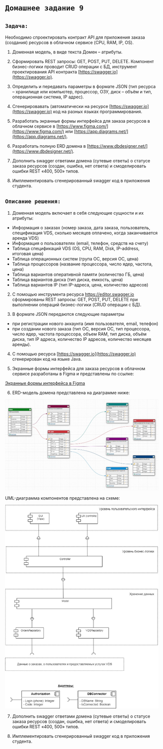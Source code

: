 # `Домашнее задание 9`

## `Задача:`

Необходимо спроектировать контракт API для приложения заказа (создания) ресурсов в облачном сервисе (CPU, RAM, IP, OS).

1. Доменная модель, в виде текста Домен – атрибуты.

2. Сформировать REST запросы: GET, POST, PUT, DELETE. Компонент бизнес-логики проводит CRUD операции с БД, инструмент проектирования API контракта [https://swagger.io](https://swagger.io).

3. Определить и передавать параметры в формате JSON (тип ресурса – хранилище или компьютер, процессор, ОЗУ, диск – объём и тип, операционная система, IP адрес).

4. Сгенерировавать (автоматически на ресурсе [https://swagger.io](https://swagger.io) код на разных языках программирования.

5. Разработать экранные формы интерфейса для заказа ресурсов в облачном сервисе в [https://www.figma.com/](https://www.figma.com/) или [https://app.diagrams.net/](https://app.diagrams.net/).

6. Разработать полную ERD домена в [https://www.dbdesigner.net/](https://www.dbdesigner.net/).

7. Дополнить swagger ответами домена (сутевые ответы) о статусе заказа ресурсов (создан, ошибка, нет ответа) и смоделировать ошибки REST «400, 500» типов.

8. Имплементировать сгенерированный swagger код в приложения студента.

## `Описание решения:`

1. Доменная модель включает в себя следующие сущности и их атрибуты:
  * Информация о заказах (номер заказа, дата заказа, пользователь, спецификация VDS, сколько месяцев оплачено, когда заканчивается аренда VDS) 
  * Информация о пользователях (email, телефон, средств на счету)
  * Таблица спецификаций VDS (OS, CPU, RAM, Disk, IP-address, итоговая цена)
  * Таблица операционных систем (група ОС, версия ОС, цена)
  * Таблица процессоров (название процессора, число ядер, частота, цена)
  * Таблица вариантов оперативной памяти (количество ГБ, цена)
  * Таблица вариантов диска (тип диска, емкость, цена)
  * Таблица вариантов IP (тип IP-адреса, цена, количество адресов)

2. С помощью инструмента  ресурса https://editor.swagger.io сформированы REST запросы: GET, POST, PUT, DELETE при выполнении операций бизнес-логики (CRUD операции с БД).

3. В формате JSON передаются следующие параметры

* при регистрации нового аккаунта (имя пользователя, email, телефон)
* при создании нового заказа (тип ОС, версия ОС, тип процессора, число ядер, частота процессора, объем RAM, тип диска, объём диска, тип IP адреса, количество IP адресов, количество месяцев аренды).

4. С помощью ресурса [https://swagger.io](https://swagger.io) сгенерирован код на языке Java.

5. Экранные формы интерфейса для заказа ресурсов в облачном сервисе разработаны в Figma и представлены по ссылке:

[Экранные формы интерфейса в Figma](https://www.figma.com/file/3kenGYrVQpmI7kBkHTzV9O/VDS_service?node-id=0%3A1&t=sQvVWU3VQIUlqnT1-1)

6. ERD-модель домена представлена на диаграмме ниже:

![ERD-model](ERD_model.jpg)

UML-диаграмма компонентов представлена на схеме:

![UML-diagram](UML_diagram.jpg)

7. Дополнить swagger ответами домена (сутевые ответы) о статусе заказа ресурсов (создан, ошибка, нет ответа) и смоделировать ошибки REST «400, 500» типов.

8. Имплементировать сгенерированный swagger код в приложения студента.
